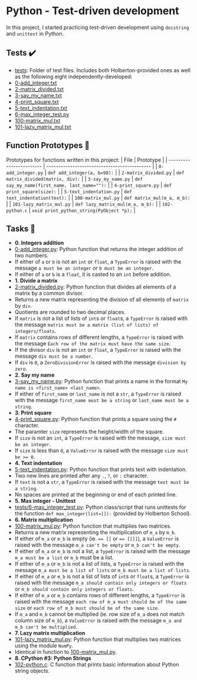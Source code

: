 # Python - Test-driven development
In this project, I started practicing test-driven development using `docstring`
and `unittest` in Python.
## Tests :heavy_check_mark:
* [tests](./tests): Folder of test files. Includes both Holberton-provided ones as well as the
following eight independently-developed:
* [0-add_integer.txt](./tests/0-add_integer.txt)
* [2-matrix_divided.txt](./tests/2-matrix_divided.txt)
* [3-say_my_name.txt](./tests/3-say_my_name.txt)
* [4-print_square.txt](./tests/4-print_square.txt)
* [5-text_indentation.txt](./tests/text_indentation.txt)
* [6-max_integer_test.py](./tests/6-max_integer_test.py)
* [100-matrix_mul.txt](./tests/100-matrix_mul.txt)
* [101-lazy_matrix_mul.txt](./tests/101-lazy_matrix_mul.txt)
## Function Prototypes :floppy_disk:
Prototypes for functions written in this project:
| File | Prototype |
| ------------------------ | -------------------------------------------- |
| `0-add_integer.py` | `def add_integer(a, b=98):` |
| `2-matrix_divided.py` | `def matrix_divided(matrix, div):` |
| `3-say_my_name.py` | `def say_my_name(first_name, last_name=""):` |
| `4-print_square.py` | `def print_square(size):` |
| `5-text_indentation.py` | `def text_indentation(text):` |
| `100-matrix_mul.py` | `def matrix_mul(m_a, m_b):` |
| `101-lazy_matrix_mul.py` | `def lazy_matrix_mul(m_a, m_b):` |
| `102-python.c` | `void print_python_string(PyObject *p);` |
## Tasks :page_with_curl:
* **0. Integers addition**
* [0-add_integer.py](./0-add_integer.py): Python function that returns the integer addition
of two numbers.
* If either of `a` or `b` is not an `int` or `float`, a `TypeError` is raised
with the message `a must be an integer` or `b must be an integer`.
* If either of `a` or `b` is a `float`, it is casted to an `int`
before addition.
* **1. Divide a matrix**
* [2-matrix_divided.py](./2-matrix_divided.py): Python function that divides all
elements of a matrix by a common divisor.
* Returns a new matrix representing the division of all elements of `matrix`
by `div`.
* Quotients are rounded to two decimal places.
* If `matrix` is not a list of lists of `int`s or `float`s, a `TypeError`
is raised with the message `matrix must be a matrix (list of lists) of
integers/floats`.
* If `matrix` contains rows of different lengths, a `TypeError` is raised
with the message `Each row of the matrix must have the same size`.
* If the divisor `div` is not an `int` or `float`, a `TypeError` is raised
with the message `div must be a number`.
* If `div` is `0`, a `ZeroDivisionError` is raised with the message
`division by zero`.
* **2. Say my name**
* [3-say_my_name.py](./3-say_my_name.py): Python function that prints a name in
the format `My name is <first_name> <last_name>`.
* If either of `first_name` or `last_name` is not a `str`, a `TypeError` is
raised with the message `first_name must be a string` or `last_name must be a
string`.
* **3. Print square**
* [4-print_square.py](./4-print_square.py): Python function that prints a square using
the `#` character.
* The paramter `size` represents the height/width of the square.
* If `size` is not an `int`, a `TypeError` is raised with the message,
`size must be an integer`.
* If `size` is less than `0`, a `ValueError` is raised with the message `size
must be >= 0`.
* **4. Text indentation**
* [5-text_indentation.py](./5-text_indentation.py): Python function that prints text with
indentation.
* Two new lines are printed after any `.`, `?`, or `:` character.
* If `text` is not a `str`, a `TypeError` is raised with the message `text
must be a string`.
* No spaces are printed at the beginning or end of each printed line.
* **5. Max integer - Unittest**
* [tests/6-max_integer_test.py](./tests/6-max_integer_text.py): Python class/script
that runs unittests for the function `def max_integer(list=[]):`
(provided by Holberton School).
* **6. Matrix multiplication**
* [100-matrix_mul.py](./100-matrix_mul.py): Python function that multiplies two matrices.
* Returns a new matrix representing the multiplication of `m_a` by `m_b`.
* If either of `m_a` or `m_b` is empty (ie. `== []` or `== [[]]`), a
`ValueError` is raised with the message `m_a can't be empty` or `m_b can't
be empty`.
* If either of `m_a` or `m_b` is not a list, a `TypeError` is raised with
the message `m_a must be a list` or `m_b` must be a list.
* If either of `m_a` or `m_b` is not a list of lists, a `TypeError` is raised
with the message `m_a must be a list of lists` or `m_b must be a list of lists`.
* If either of `m_a` or `m_b` is not a list of lists of `int`s or `float`s, a
`TypeError` is raised with the message `m_a should contain only integers or
floats` or `m_b should contain only integers or floats`.
* If either of `m_a` or `m_b` contains rows of different lengths, a `TypeError`
is raised with the message `each row of m_a must should be of the same size` or
`each row of m_b must should be of the same size`.
* If `m_a` and `m_b` cannot be multiplied (ie. row size of `m_a` does not match
column size of `m_b`), a `ValueError` is raised with the message `m_a and m_b
can't be multiplied`.
* **7. Lazy matrix multiplication**
* [101-lazy_matrix_mul.py](./101-lazy_matrix_mul.py): Python function that multiplies
two matrices using the module `NumPy`.
* Identical in function to [100-matrix_mul.py](./100-matrix_mul.py).
* **8. CPython #3: Python Strings**
* [102-python.c](./102-python.c): C function that prints basic information about Python
string objects.
